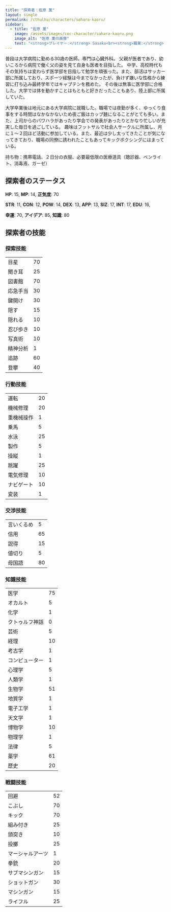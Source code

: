 ```yaml
---
title: "探索者：佐原 薫"
layout: single
permalink: /cthulhu/characters/sahara-kaoru/
sidebar:
  - title: "佐原 薫"
    image: /assets/images/coc-character/sahara-kaoru.png
    image_alt: "佐原 薫の画像"
    text: "<strong>プレイヤー:</strong> Sasaku<br><strong>職業:</strong> 医師<br><strong>出身:</strong> 岐阜<br><strong>年齢:</strong> 30<br><strong>性別:</strong> 男<br><strong>身長/体重:</strong> 195cm/85kg"
---
```


普段は大学病院に勤める30歳の医師。専門は心臓外科。
父親が医者であり、幼いころから病院で働く父の姿を見て自身も医者を目指した。
中学、高校時代もその気持ちは変わらず医学部を目指して勉学を頑張った。また、部活はサッカー部に所属しており、スポーツ経験は今までなかったが、負けず嫌いな性格から練習に打ち込み最終学年ではキャプテンを務めた。
その後は無事に医学部に合格した。大学では体を動かすことはもともと好きだったこともあり、陸上部に所属していた。

大学卒業後は地元にある大学病院に就職した。職場では夜勤が多く、ゆっくり食事をする時間はなかなかないため夜ご飯はカップ麺になることがとても多い。また、上司からのパワハラがあったり学会での発表があったりとかなり忙しいが充実した毎日を過ごしている。
趣味はフットサルで社会人サークルに所属し、月に１～２回ほど活動に参加している。また、最近は少し太ってきたことが気になってきており、職場の同僚に誘われたこともあってキックボクシングにはまっている。


持ち物：携帯電話、２日分の衣服、必要最低限の医療道具（聴診器、ペンライト、消毒液、ガーゼ）

## 探索者のステータス

**HP**: 15, **MP**: 14, **正気度**: 70

**STR**: 11, **CON**: 12, **POW**: 14, **DEX**: 13, **APP**: 13, **SIZ**: 17, **INT**: 17, **EDU**: 16,

 **幸運**: 70, **アイデア**: 85, **知識**: 80

## 探索者の技能

<div class="grid__wrapper">
  <div class="grid__item">
    <h3>探索技能</h3>
    <table class="skill-table">
        <tr><td class="skill-key">目星</td><td class="skill-value">70</td></tr>
        <tr><td class="skill-key">聞き耳</td><td class="skill-value">25</td></tr>
        <tr><td class="skill-key">図書館</td><td class="skill-value">70</td></tr>
        <tr><td class="skill-key">応急手当</td><td class="skill-value">30</td></tr>
        <tr><td class="skill-key">鍵開け</td><td class="skill-value">30</td></tr>
        <tr><td class="skill-key">隠す</td><td class="skill-value">15</td></tr>
        <tr><td class="skill-key">隠れる</td><td class="skill-value">10</td></tr>
        <tr><td class="skill-key">忍び歩き</td><td class="skill-value">10</td></tr>
        <tr><td class="skill-key">写真術</td><td class="skill-value">10</td></tr>
        <tr><td class="skill-key">精神分析</td><td class="skill-value">1</td></tr>
        <tr><td class="skill-key">追跡</td><td class="skill-value">60</td></tr>
        <tr><td class="skill-key">登攀</td><td class="skill-value">40</td></tr>
    </table>
  </div>
  <div class="grid__item">
    <h3>行動技能</h3>
    <table class="skill-table">
        <tr><td class="skill-key">運転</td><td class="skill-value">20</td></tr>
        <tr><td class="skill-key">機械修理</td><td class="skill-value">20</td></tr>
        <tr><td class="skill-key">重機械操作</td><td class="skill-value">1</td></tr>
        <tr><td class="skill-key">乗馬</td><td class="skill-value">5</td></tr>
        <tr><td class="skill-key">水泳</td><td class="skill-value">25</td></tr>
        <tr><td class="skill-key">製作</td><td class="skill-value">5</td></tr>
        <tr><td class="skill-key">操縦</td><td class="skill-value">1</td></tr>
        <tr><td class="skill-key">跳躍</td><td class="skill-value">25</td></tr>
        <tr><td class="skill-key">電気修理</td><td class="skill-value">10</td></tr>
        <tr><td class="skill-key">ナビゲート</td><td class="skill-value">10</td></tr>
        <tr><td class="skill-key">変装</td><td class="skill-value">1</td></tr>
    </table>
    <h3>交渉技能</h3>
    <table class="skill-table">
        <tr><td class="skill-key">言いくるめ</td><td class="skill-value">5</td></tr>
        <tr><td class="skill-key">信用</td><td class="skill-value">65</td></tr>
        <tr><td class="skill-key">説得</td><td class="skill-value">15</td></tr>
        <tr><td class="skill-key">値切り</td><td class="skill-value">5</td></tr>
        <tr><td class="skill-key">母国語</td><td class="skill-value">80</td></tr>
    </table>
  </div>
  <div class="grid__item">
    <h3>知識技能</h3>
    <table class="skill-table">
        <tr><td class="skill-key">医学</td><td class="skill-value">75</td></tr>
        <tr><td class="skill-key">オカルト</td><td class="skill-value">5</td></tr>
        <tr><td class="skill-key">化学</td><td class="skill-value">1</td></tr>
        <tr><td class="skill-key">クトゥルフ神話</td><td class="skill-value">0</td></tr>
        <tr><td class="skill-key">芸術</td><td class="skill-value">5</td></tr>
        <tr><td class="skill-key">経理</td><td class="skill-value">10</td></tr>
        <tr><td class="skill-key">考古学</td><td class="skill-value">1</td></tr>
        <tr><td class="skill-key">コンピューター</td><td class="skill-value">1</td></tr>
        <tr><td class="skill-key">心理学</td><td class="skill-value">5</td></tr>
        <tr><td class="skill-key">人類学</td><td class="skill-value">1</td></tr>
        <tr><td class="skill-key">生物学</td><td class="skill-value">51</td></tr>
        <tr><td class="skill-key">地質学</td><td class="skill-value">1</td></tr>
        <tr><td class="skill-key">電子工学</td><td class="skill-value">1</td></tr>
        <tr><td class="skill-key">天文学</td><td class="skill-value">1</td></tr>
        <tr><td class="skill-key">博物学</td><td class="skill-value">10</td></tr>
        <tr><td class="skill-key">物理学</td><td class="skill-value">1</td></tr>
        <tr><td class="skill-key">法律</td><td class="skill-value">5</td></tr>
        <tr><td class="skill-key">薬学</td><td class="skill-value">61</td></tr>
        <tr><td class="skill-key">歴史</td><td class="skill-value">20</td></tr>
    </table>
  </div>
  <div class="grid__item">
    <h3>戦闘技能</h3>
    <table class="skill-table">
        <tr><td class="skill-key">回避</td><td class="skill-value">52</td></tr>
        <tr><td class="skill-key">こぶし</td><td class="skill-value">70</td></tr>
        <tr><td class="skill-key">キック</td><td class="skill-value">70</td></tr>
        <tr><td class="skill-key">組み付き</td><td class="skill-value">25</td></tr>
        <tr><td class="skill-key">頭突き</td><td class="skill-value">10</td></tr>
        <tr><td class="skill-key">投擲</td><td class="skill-value">25</td></tr>
        <tr><td class="skill-key">マーシャルアーツ</td><td class="skill-value">1</td></tr>
        <tr><td class="skill-key">拳銃</td><td class="skill-value">20</td></tr>
        <tr><td class="skill-key">サブマシンガン</td><td class="skill-value">15</td></tr>
        <tr><td class="skill-key">ショットガン</td><td class="skill-value">30</td></tr>
        <tr><td class="skill-key">マシンガン</td><td class="skill-value">15</td></tr>
        <tr><td class="skill-key">ライフル</td><td class="skill-value">25</td></tr>
    </table>
  </div>
</div>
